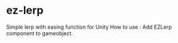 # ez-lerp
Simple lerp with easing function for Unity
How to use : Add EZLerp component to gameobject.
